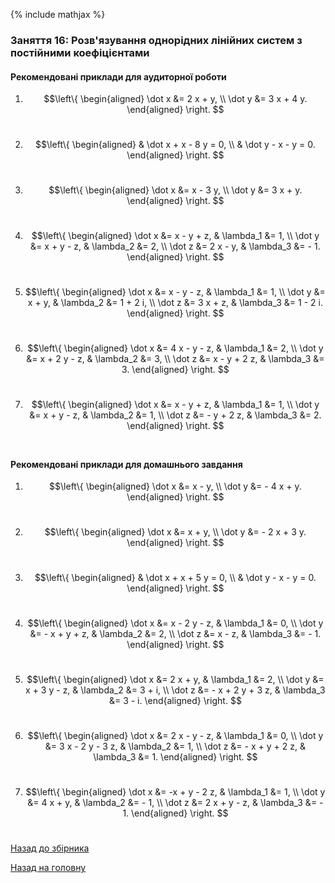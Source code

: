 {% include mathjax %}

### Заняття 16: Розв'язування однорідних лінійних систем з постійними коефіцієнтами

#### Рекомендовані приклади для аудиторної роботи

1. $$\left\{ \begin{aligned} \dot x &= 2 x + y, \\ \dot y &= 3 x + 4 y. \end{aligned} \right. $$&nbsp;

2. $$\left\{ \begin{aligned} & \dot x + x - 8 y = 0, \\ & \dot y - x - y = 0. \end{aligned} \right. $$&nbsp;

3. $$\left\{ \begin{aligned} \dot x &= x - 3 y, \\ \dot y &= 3 x + y. \end{aligned} \right. $$&nbsp;

4. $$\left\{ \begin{aligned} \dot x &= x - y + z, & \lambda_1 &= 1, \\ \dot y &= x + y - z, & \lambda_2 &= 2, \\ \dot z &= 2 x - y, & \lambda_3 &= - 1. \end{aligned} \right. $$&nbsp;

5. $$\left\{ \begin{aligned} \dot x &= x - y - z, & \lambda_1 &= 1, \\ \dot y &= x + y, & \lambda_2 &= 1 + 2 i, \\ \dot z &= 3 x + z, & \lambda_3 &= 1 - 2 i. \end{aligned} \right. $$&nbsp;

6. $$\left\{ \begin{aligned} \dot x &= 4 x - y - z, & \lambda_1 &= 2, \\ \dot y &= x + 2 y - z, & \lambda_2 &= 3, \\ \dot z &= x - y + 2 z, & \lambda_3 &= 3. \end{aligned} \right. $$&nbsp;

7. $$\left\{ \begin{aligned} \dot x &= x - y + z, & \lambda_1 &= 1, \\ \dot y &= x + y - z, & \lambda_2 &= 1, \\ \dot z &= - y + 2 z, & \lambda_3 &= 2. \end{aligned} \right. $$&nbsp;

#### Рекомендовані приклади для домашнього завдання

1. $$\left\{ \begin{aligned} \dot x &= x - y, \\ \dot y &= - 4 x + y. \end{aligned} \right. $$&nbsp;

2. $$\left\{ \begin{aligned} \dot x &= x + y, \\ \dot y &= - 2 x + 3 y. \end{aligned} \right. $$&nbsp;

3. $$\left\{ \begin{aligned} & \dot x + x + 5 y = 0, \\ & \dot y - x - y = 0. \end{aligned} \right. $$&nbsp;

4. $$\left\{ \begin{aligned} \dot x &= x - 2 y - z, & \lambda_1 &= 0, \\ \dot y &= - x + y + z, & \lambda_2 &= 2, \\ \dot z &= x - z, & \lambda_3 &= - 1. \end{aligned} \right. $$&nbsp;

5. $$\left\{ \begin{aligned} \dot x &= 2 x + y, & \lambda_1 &= 2, \\ \dot y &= x + 3 y - z, & \lambda_2 &= 3 + i, \\ \dot z &= - x + 2 y + 3 z, & \lambda_3 &= 3 - i. \end{aligned} \right. $$&nbsp;

6. $$\left\{ \begin{aligned} \dot x &= 2 x - y - z, & \lambda_1 &= 0, \\ \dot y &= 3 x - 2 y - 3 z, & \lambda_2 &= 1, \\ \dot z &= - x + y + 2 z, & \lambda_3 &= 1. \end{aligned} \right. $$&nbsp;

7. $$\left\{ \begin{aligned} \dot x &= -x + y - 2 z, & \lambda_1 &= 1, \\ \dot y &= 4 x + y, & \lambda_2 &= - 1, \\ \dot z &= 2 x + y - z, & \lambda_3 &= - 1. \end{aligned} \right. $$&nbsp;

[Назад до збірника](README.md)

[Назад на головну](../README.md)
